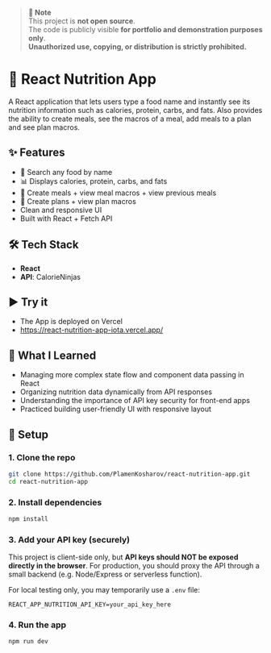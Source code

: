 > **📌 Note**  
> This project is **not open source**.  
> The code is publicly visible **for portfolio and demonstration purposes only**.  
> **Unauthorized use, copying, or distribution is strictly prohibited.**

# 🥑 React Nutrition App

A React application that lets users type a food name and instantly see its nutrition information such as calories, protein, carbs, and fats. Also provides the ability to create meals, see the macros of a meal, add meals to a plan and see plan macros.

## ✨ Features
* 🔎 Search any food by name
* 📊 Displays calories, protein, carbs, and fats
* 🥗 Create meals + view meal macros + view previous meals
* 🍎 Create plans + view plan macros
* Clean and responsive UI
* Built with React + Fetch API

## 🛠️ Tech Stack

* **React**
* **API**: CalorieNinjas

## ▶️ Try it 
* The App is deployed on Vercel
* https://react-nutrition-app-iota.vercel.app/

## 🧠 What I Learned
- Managing more complex state flow and component data passing in React
- Organizing nutrition data dynamically from API responses
- Understanding the importance of API key security for front-end apps
- Practiced building user-friendly UI with responsive layout

## 🚀 Setup

### 1. Clone the repo

```bash
git clone https://github.com/PlamenKosharov/react-nutrition-app.git
cd react-nutrition-app
```

### 2. Install dependencies

```bash
npm install
```

### 3. Add your API key (securely)

This project is client-side only, but **API keys should NOT be exposed directly in the browser**.
For production, you should proxy the API through a small backend (e.g. Node/Express or serverless function).

For local testing only, you may temporarily use a `.env` file:

```
REACT_APP_NUTRITION_API_KEY=your_api_key_here
```


### 4. Run the app
```bash
npm run dev
````
